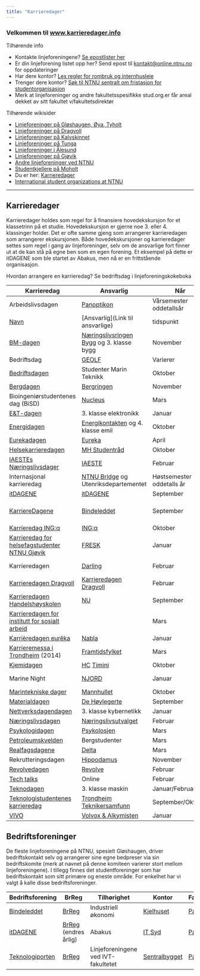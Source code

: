 ```yaml
---
title: "Karrieredager"
---
```


### Velkommen til **www.karrieredager.info**

Tilhørende info

* Kontakte linjeforeningene? [Se epostlister her](https://online.ntnu.no/resourcecenter/mailinglists)
* Er din linjeforening listet opp her? Send epost til kontakt@online.ntnu.no for oppdateringer
* Har dere kontor? [Les regler for rombruk og internhusleie](https://innsida.ntnu.no/web/guest/wiki/-/wiki/Norsk/Regler+for+bruk+av+arealer)
* Trenger dere kontor? [Søk til NTNU sentralt om fristasjon for studentorganisasjon](https://innsida.ntnu.no/web/guest/wiki/-/wiki/Norsk/Lokaler+for+studentorganisasjoner+og+studentforeninger)
* Merk at linjeforeninger og andre fakultetsspesifikke stud.org.er får areal dekket av sitt fakultet v/fakultetsdirektør

Tilhørende wikisider

* [Linjeforeninger på Gløshaugen, Øya, Tyholt](https://wiki.online.ntnu.no/info/sosialt-og-okonomisk/linjeforeninger/)
* [Linjeforeninger på Dragvoll](https://wiki.online.ntnu.no/info/sosialt-og-okonomisk/linjeforeninger/dragvoll/)
* [Linjeforeninger på Kalvskinnet](https://wiki.online.ntnu.no/info/sosialt-og-okonomisk/linjeforeninger/kalvskinnet/)
* [Linjeforeninger på Tunga](https://wiki.online.ntnu.no/info/sosialt-og-okonomisk/linjeforeninger/linjeforeninger-pa-tunga/)
* [Linjeforeninger i Ålesund](https://wiki.online.ntnu.no/info/sosialt-og-okonomisk/linjeforeninger/alesund/)
* [Linjeforeninger på Gjøvik](https://wiki.online.ntnu.no/info/sosialt-og-okonomisk/linjeforeninger/gjovik/)
* [Andre linjeforeninger ved NTNU](https://wiki.online.ntnu.no/info/sosialt-og-okonomisk/linjeforeninger/andre/)
* [Studentkjellere på Moholt](https://wiki.online.ntnu.no/info/sosialt-og-okonomisk/linjeforeninger/studentkjellere/)
* Du er her: [Karrieredager](https://wiki.online.ntnu.no/info/sosialt-og-okonomisk/linjeforeninger/karrieredager/)
* [International student organizations at NTNU](https://wiki.online.ntnu.no/info/sosialt-og-okonomisk/linjeforeninger/internasjonalorg/)

---
## Karrieredager

Karrieredager holdes som regel for å finansiere hovedekskursjon for et klassetrinn på et studie. Hovedekskursjon er gjerne noe 3. eller 4. klassinger holder. Det er ofte samme gjeng som arrangerer karrieredagen som arrangerer ekskursjonen. Både hovedekskursjoner og karrieredager settes som regel i gang av linjeforeninger, selv om de ansvarlige fort finner ut at de kan stå på egne ben som en egen forening. Et eksempel på dette er itDAGENE som ble startet av Abakus, men nå er en frittstående organisasjon.

Hvordan arrangere en karrieredag? Se bedriftsdag i linjeforeningskokeboka

|Karrieredag|Ansvarlig|Når|Hvor|Facebook|
|---|---|---|---|---|
| Arbeidslivsdagen | [Panoptikon ](https://www.facebook.com/panoptikonlinjeforening/)  | Vårsemester oddetallsår | Dragvoll | [Event 2019](https://www.facebook.com/events/ntnu-dragvoll-d154/arbeidslivsdagen-2019-sts/386535878803627/) |
| [Navn](Nettside) | [Ansvarlig](Link til ansvarlige)  | tidspunkt | Sted | [Page](FB) |
| [BM-dagen](http://www.bmdagen.no/) | [Næringslivsringen Bygg](http://www.bygg.ntnu.no/naringslivsringen/) og 3. klasse bygg | November | Realfagbygget | [Page](http://fb.com/BMdagen) |
| Bedriftsdag | [GEOLF](https://geolf.org)  | Varierer | Dragvoll | [Page](https://www.facebook.com/GEOLF.ntnu/) |
| [Bedriftsdagen](http://bedriftsdagen.no/) | Studenter Marin Teknikk | Oktober | Marinteknisk senter | [Page](https://www.facebook.com/Bedriftsdagen) |
| [Bergdagen](https://pet.geo.ntnu.no/wordpress/igp/nb/2018/11/09/bergdagen-2018-ble-avholdt-i-gar/) | [Bergringen](https://bergringen.no/)  | November | Berg-Bygget | [Page](https://www.facebook.com/events/302932523636629/) |
| Bioingeniørstudentenes dag (BiSD) | [Nucleus](https://www.facebook.com/nucleusforbioingeniorstudentene/) | Mars | Øya | [Page](https://www.facebook.com/events/2000800573556026/) |
| [E&T-dagen](http://www.etdagen.no/) | 3. klasse elektronikk | Januar | Glassgården | [Page](http://fb.com/etdagen) |
| [Energidagen](http://energikontakten.elkraft.ntnu.no/index.php?page=Energidagen) | [Energikontakten](http://energikontakten.elkraft.ntnu.no/) og 4. klasse emil | Oktober | Glassgården | |
| [Eurekadagen](https://eurekalf.wordpress.com/) | [Eureka](https://eurekalf.wordpress.com/) | April | Dragvoll | |
| [Helsekarrieredagen](https://mh.studentrad.no/2018/09/18/helsekarrieredagen-2018/) | [MH Studentråd](https://mh.studentrad.no)  | Oktober | Øya |
| [IAESTEs Næringslivsdager](http://www.iaeste.no/nyweb/modules/content/index.php?id=93) | [IAESTE](http://iaeste.no) | Februar | Realfagbygget | [Page](http://fb.com/INTrondheim) |
| Internasjonal karrieredag | [NTNU Bridge](https://www.ntnu.no/bridge/) og Utenriksdepartementet | Høstsemester oddetalls år | Dragvoll | [Page](https://www.facebook.com/bridgentnu/) |
| [itDAGENE](http://itdagene.no) | [itDAGENE](http://itdagene.no) | September | Glassgården | [Page](http://fb.com/itDAGENE) |
| [KarriereDagene](http://www.kdntnu.no) | [Bindeleddet](http://bindeleddet.no) | September | Stort telt på plenen bak hovedbygget | [Page](http://fb.com/kdntnu) |
| [Karrieredag ING:α](http://karrieredag.no/linjeforeningen-inga/) | [ING:α](https://www.facebook.com/inga.hig/)  | Oktober | NTNU Gjøvik | [Page](https://www.facebook.com/inga.hig/) |
| [Karrieredag for helsefagstudenter NTNU Gjøvik](Nettside) | [FRESK](https://www.facebook.com/linjeforeningenfresk/)  | Januar | NTNU Gjøvik | [Event 2019](https://www.facebook.com/events/fresk-linjeforeningen-for-helsefag-ved-ntnu-i-gj%C3%B8vik/karrieredag-for-alle-helsefagstudenter-ved-ntnu-i-gj%C3%B8vik/915205765353731/) |
| Karrieredagen| [Darling](http://org.ntnu.no/darling2016/)  | Februar | NTNU i Gjøvik Ametystbygget | [Page](https://www.facebook.com/darlingntnu/) |
| [Karrieredagen Dragvoll](https://www.kndntnu.no/) | [Karrieredagen Dragvoll](https://www.kndntnu.no/kontakt-oss)  | Februar | Dragvoll | [Page](https://www.facebook.com/KarrieredagenNTNUDragvoll/) |
| [Karrieredagen Handelshøyskolen](https://nuhhit.no/karrieredagen/) | [NU](https://nuhhit.no/om-oss/)  | September | Elgeseter | [Page](https://www.facebook.com/Karrieredagen.handels/) |
| [Karrieredagen for institutt for sosialt arbeid](Nettside) | | Mars | Tunga | [Page](https://www.facebook.com/events/tungasletta-2-7047-trondheim-norge/karrieredagen-ntnu-institutt-for-sosialt-arbeid/347585732667507/) |
| [Karrièredagen eurêka](https://nabla.no/arrangement/1386-karrieredagen-eureka-2021) | [Nabla](https://nabla.no/)  | Januar | Realfagbygget | [Page](https://www.facebook.com/Bedriftskontakt1Nabla/) |
| [Karrieremessa i Trondheim](http://framtidsfylket.no/for-arbeidsgjevar/karrieremesser-2014/karriemesse-trondheim-2014/) (2014) | [Framtidsfylket](http://framtidsfylket.no/) | Mars | Glassgården | |
| [Kjemidagen](http://www.kjemidagen.no/) | [HC](http://www.hc.ntnu.no,) [Timini](https://www.timini.no/) | Oktober | Realfagbygget | [Page](http://fb.com/Kjemidagen) |
| Marine Night | [NJORD](https://www.facebook.com/NjordNTNU/)  | Januar | NTNU Sealab Brattørkaia | [Page](https://www.facebook.com/NjordNTNU/) |
| [Marintekniske dager](http://mannhullet.no/index.php/mtd.html) | [Mannhullet](http://mannhullet.no/) | Oktober | Tyholt | |
| [Materialdagen](http://materialdagen.no/) | [De Høylegerte](http://www.dehoylegerte.no/)  | September | Realfagbygget | [Page](https://www.facebook.com/materialdagen/) |
| [Nettverksdagendagen](http://nettverksdagene.no/) | 3. klasse kybernetikk | Januar | Glassgården | [Page](http://fb.com/pages/Rekrutteringsdagen/158466262823) |
| [Næringslivsdagen](https://www.nlu.no/naeringslivsdagen-2019/) | [Næringslivsutvalget](https://www.nlu.no)  | Februar | NTNU Ålesund | |
| [Psykologidagen](http://psykolosjen.no/) | [Psykolosjen](http://psykolosjen.no/) | Mars | Dragvoll | [Page](http://fb.com/pages/Psykologidagen/274020162748907) |
| [Petroleumskvelden](https://www.facebook.com/petroleumskvelden/) | Bergstudenter  | Mars | Lerkendal | [Page](https://www.facebook.com/petroleumskvelden/) |
| [Realfagsdagene](http://realfagsdagene.org/) | [Delta](http://deltahouse.no) | Mars | Realfagbygget | [Page](https://www.facebook.com/realfagsdagene) |
| Rekrutteringsdagen | [Hippodamus](http://hippodamus.no/) | November | Glassgården |  |
| [Revolvedagen](https://www.revolve.no/) | [Revolve](https://www.revolve.no/about-us-4-2/)  | Februar | EL-bygget | [Page](https://www.facebook.com/RevolveNTNU/) |
| [Tech talks](http://techtalks.no/)| Online | Februar | Realfagbygget |
| [Teknodagen](http://smorekoppen.no/teknodagen/) | 3. klasse maskin | Januar/Februar |  Realfagbygget | [Page](http://fb.com/teknodagen) |
| [Teknologistudentenes karrieredag](https://tkdntnu.no/) | [Trondheim Teknikersamfunn](https://teknikersamfunn.no/)  | September/Oktober  |  | [Page](https://www.facebook.com/TKDntnu/) |
| [VIVO](http://fb.com/VIVOkarrieredag) | [Volvox & Alkymisten](http://volvox.no) | Januar | Realfagbygget | [Page](http://fb.com/VIVOkarrieredag) |


## Bedriftsforeninger

De fleste linjeforeningene på NTNU, spesielt Gløshaugen, driver bedriftskontakt selv og arrangerer sine egne bedpreser via sin bedriftskomite (merk at navnet på denne komiteen varierer stort mellom linjeforeningene). I tillegg finnes det studentforeninger som har bedriftskontakt som sitt primære og eneste område. For enkelhet har vi valgt å kalle disse bedriftsforeninger.

|Bedriftsforening|BrReg|Tilhørighet|Kontor|Facebook|
|---|---|---|---|---|
| [Bindeleddet](http://bindeleddet.no) |[BrReg](http://w2.brreg.no/enhet/sok/detalj.jsp?orgnr=984416628)|Industriell økonomi| [Kjelhuset](http://app.campusguiden.no/#&command=search&find=537&nid=6693&lon=10.40279283699&lat=63.41860091931&fromZ=0) |[Page](http://fb.com/bindeleddet.ntnu)|
|[itDAGENE](http://itdagene.no/) |[BrReg](http://w2.brreg.no/enhet/sok/detalj.jsp?orgnr=998933242) (endres årlig)|Abakus|[IT Syd](https://app.campusguiden.no/#&v=1&dest=37054&desttype=poi) |[Page](http://fb.com/itDAGENE)|
| [Teknologiporten](http://teknologiporten.no) |[BrReg](http://w2.brreg.no/enhet/sok/detalj.jsp?orgnr=988810703)|Linjeforeningene ved IVT-fakultetet| [Sentralbygget](http://app.campusguiden.no/#&command=search&find=220B&nid=5170&lon=10.40279283699&lat=63.41860091931&fromZ=0) |[Page](http://fb.com/Teknologiporten)|